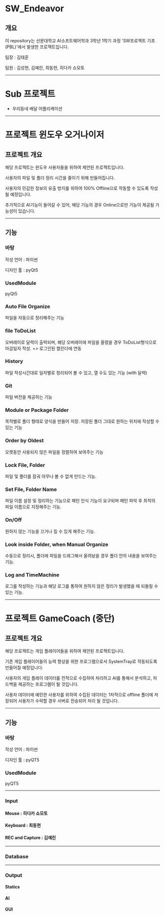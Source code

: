 # SW_Endeavor

## 개요
이 repository는 선문대학교 AI소프트웨어학과 3학년 1학기 과정 'SW프로젝트 기초(PBL)'에서 발생한 프로젝트입니다.

팀장 : 김태훈

팀원 : 김성현, 김예린, 최동현, 히다카 쇼모토

***

# Sub 프로젝트
- 우리동네 배달 어플리케이션

***

# 프로젝트 윈도우 오거나이저
## 프로젝트 개요
해당 프로젝트는 윈도우 사용자들을 위하여 제안된 프로젝트입니다.

사용자의 파일 및 폴더 정리 시간을 줄이기 위해 만들어집니다.

사용자의 민감한 정보의 유출 방지를 위하여 100% Offline으로 작동할 수 있도록 작성될 예정입니다.

추가적으로 AI기능이 들어갈 수 있어, 해당 기능의 경우 Online으로만 기능이 제공될 가능성이 있습니다.

***

## 기능
### 바탕
작성 언어 : 파이썬

디자인 툴 : pyQt5

### UsedModule
pyQt5

### Auto File Organize

파일을 자동으로 정리해주는 기능

### file ToDoList

오버레이로 달력이 출력되며, 해당 오버레이에 파일을 올렸을 경우 ToDoList형식으로 마감일자 작성. => 로그인된 캘린더에 연동

### History

파일 작성시간대로 일자별로 정리되어 볼 수 있고, 열 수도 있는 기능 (with 달력)

### Git

파일 버전을 제공하는 기능

### Module or Package Folder

목적별로 폴더 형태로 양식을 만들어 저장.
저장된 폴더 그대로 원하는 위치에 작성할 수 있는 기능

### Order by Oldest

오랫동안 사용되지 않은 파일을 정렬하여 보여주는 기능

### Lock File, Folder

파일 및 폴더를 잠궈 아무나 볼 수 없게 만드는 기능.

### Set File, Folder Name

파일 이름 설정 및 정리하는 기능으로 패턴 인식 기능이 요구되며 패턴 파악 후 최적의 파일 이름으로 지정해주는 기능.

### On/Off

원하지 않는 기능을 끄거나 킬 수 있게 해주는 기능.

### Look inside Folder, when Manual Organize

수동으로 정리시, 폴더에 파일을 드래그해서 올려놨을 경우 폴더 안의 내용을 보여주는 기능.

### Log and TimeMachine

로그를 작성하는 기능과 해당 로그를 통하여 원하지 않은 정리가 발생했을 때 되돌릴 수 있는 기능.



***

# 프로젝트 GameCoach (중단)
## 프로젝트 개요
해당 프로젝트는 게임 플레이어들을 위하여 제안된 프로젝트입니다.

기존 게임 플레이어들의 능력 향상을 위한 프로그램으로서 SystemTray로 작동되도록 만들어질 예정입니다.

사용자의 게임 플레이 데이터를 전적으로 수집하여 처리하고 AI를 통해서 분석하고, 피드백을 제공하는 프로그램이 될 것입니다.

사용자 데이터에 예민한 사용자를 위하여 수집된 데이터는 1차적으로 offline 폴더에 저장되어 사용자가 수락할 경우 서버로 전송되어 처리 될 것입니다.

***

## 기능
### 바탕
작성 언어 : 파이썬

디자인 툴 : pyQT5

### UsedModule
pyQT5

***

### Input
#### Mouse : 히다카 쇼모토

#### Keyboard : 최동현

#### REC and Capture : 김예린

***

### Database

***

### Output
#### Statics

#### AI

#### GUI
